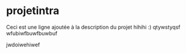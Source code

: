 # projetintra
Ceci est une ligne ajoutée à la description du projet
hihihi :)
qtywstyqsf
wfubiwfbuwfbuwbuf

jwdoiwehiwef

